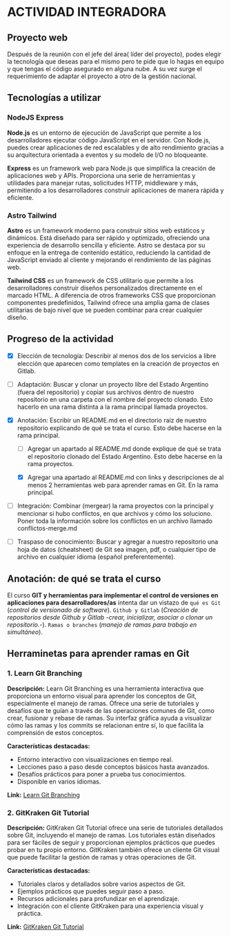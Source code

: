 # ACTIVIDAD INTEGRADORA

## Proyecto web

Después de la reunión con el jefe del área( líder del proyecto), podes elegir la tecnología que deseas para el mismo pero te pide que lo hagas en equipo y que tengas el código asegurado en alguna nube. A su vez surge el requerimiento de adaptar el proyecto a otro de la gestión nacional.

## Tecnologías a utilizar

### NodeJS Express

**Node.js** es un entorno de ejecución de JavaScript que permite a los desarrolladores ejecutar código JavaScript en el servidor. Con Node.js, puedes crear aplicaciones de red escalables y de alto rendimiento gracias a su arquitectura orientada a eventos y su modelo de I/O no bloqueante.

**Express** es un framework web para Node.js que simplifica la creación de aplicaciones web y APIs. Proporciona una serie de herramientas y utilidades para manejar rutas, solicitudes HTTP, middleware y más, permitiendo a los desarrolladores construir aplicaciones de manera rápida y eficiente.

### Astro Tailwind

**Astro** es un framework moderno para construir sitios web estáticos y dinámicos. Está diseñado para ser rápido y optimizado, ofreciendo una experiencia de desarrollo sencilla y eficiente. Astro se destaca por su enfoque en la entrega de contenido estático, reduciendo la cantidad de JavaScript enviado al cliente y mejorando el rendimiento de las páginas web.

**Tailwind CSS** es un framework de CSS utilitario que permite a los desarrolladores construir diseños personalizados directamente en el marcado HTML. A diferencia de otros frameworks CSS que proporcionan componentes predefinidos, Tailwind ofrece una amplia gama de clases utilitarias de bajo nivel que se pueden combinar para crear cualquier diseño.

## Progreso de la actividad

- [x] Elección de tecnología: Describir al menos dos de los servicios a libre elección que aparecen como templates en la creación de proyectos en Gitlab.

- [ ] Adaptación: Buscar y clonar un proyecto libre del Estado Argentino (fuera del repositorio) y copiar sus archivos dentro de nuestro repositorio en una carpeta con el nombre del proyecto clonado. Esto hacerlo en una rama distinta a la rama principal llamada proyectos.

- [x] Anotación: Escribir un README.md en el directorio raíz de nuestro repositorio explicando de qué se trata el curso. Esto debe hacerse en la rama principal.

  - [ ] Agregar un apartado al README.md donde explique de qué se trata el repositorio clonado del Estado Argentino. Esto debe hacerse en la rama proyectos.

  - [x] Agregar una apartado al README.md con links y descripciones de al menos 2 herramientas web para aprender ramas en Git. En la rama principal.

- [ ] Integración: Combinar (mergear) la rama proyectos con la principal y mencionar si hubo conflictos, en que archivos y cómo los soluciono. Poner toda la información sobre los conflictos en un archivo llamado conflictos-merge.md

- [ ] Traspaso de conocimiento: Buscar y agregar a nuestro repositorio una hoja de datos (cheatsheet) de Git sea imagen, pdf, o cualquier tipo de archivo en cualquier idioma (español preferentemente).

## Anotación: de qué se trata el curso

El curso **GIT y herramientas para implementar el control de versiones en aplicaciones para desarrolladores/as** intenta dar un vistazo de `qué es Git` (_control de versionado de software_). `Github y Gitlab` (_Creación de repositorios desde Github y Gitlab -crear, inicializar, asociar o clonar un repositorio.-_). `Ramas o branches` (_manejo de ramas para trabajo en simultáneo_).

## Herraminetas para aprender ramas en Git

### 1. Learn Git Branching

**Descripción:**
Learn Git Branching es una herramienta interactiva que proporciona un entorno visual para aprender los conceptos de Git, especialmente el manejo de ramas. Ofrece una serie de tutoriales y desafíos que te guían a través de las operaciones comunes de Git, como crear, fusionar y rebase de ramas. Su interfaz gráfica ayuda a visualizar cómo las ramas y los commits se relacionan entre sí, lo que facilita la comprensión de estos conceptos.

**Características destacadas:**

- Entorno interactivo con visualizaciones en tiempo real.
- Lecciones paso a paso desde conceptos básicos hasta avanzados.
- Desafíos prácticos para poner a prueba tus conocimientos.
- Disponible en varios idiomas.

**Link:**
[Learn Git Branching](https://learngitbranching.js.org/)

### 2. GitKraken Git Tutorial

**Descripción:**
GitKraken Git Tutorial ofrece una serie de tutoriales detallados sobre Git, incluyendo el manejo de ramas. Los tutoriales están diseñados para ser fáciles de seguir y proporcionan ejemplos prácticos que puedes probar en tu propio entorno. GitKraken también ofrece un cliente Git visual que puede facilitar la gestión de ramas y otras operaciones de Git.

**Características destacadas:**

- Tutoriales claros y detallados sobre varios aspectos de Git.
- Ejemplos prácticos que puedes seguir paso a paso.
- Recursos adicionales para profundizar en el aprendizaje.
- Integración con el cliente GitKraken para una experiencia visual y práctica.

**Link:**
[GitKraken Git Tutorial](https://www.gitkraken.com/learn/git/tutorials)
